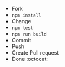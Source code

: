 - Fork
- `npm install`
- Change
- `npm test`
- `npm run build`
- Commit
- Push
- Create Pull request
- Done :octocat:

